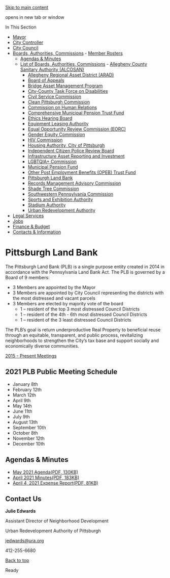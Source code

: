 [Skip to main content](https://www.pittsburghpa.gov/City-Government/Boards-Authorities-Commissions/List-of-Boards-Authorities-Commissions/Pittsburgh-Land-Bank#main-content)

opens in new tab or window

In This Section

- [Mayor](https://www.pittsburghpa.gov/City-Government/Mayor)
- [City Controller](https://www.pittsburghpa.gov/City-Government/City-Controllers-Office)
- [City Council](https://www.pittsburghpa.gov/City-Government/City-Council)
- [Boards, Authorities, Commissions](https://www.pittsburghpa.gov/City-Government/Boards-Authorities-Commissions)  - [Member Rosters](https://www.pittsburghpa.gov/City-Government/Boards-Authorities-Commissions/Member-Rosters)
  - [Agendas & Minutes](https://www.pittsburghpa.gov/City-Government/Boards-Authorities-Commissions/Agendas-Minutes)
  - [List of Boards, Authorities, Commissions](https://www.pittsburghpa.gov/City-Government/Boards-Authorities-Commissions/List-of-Boards-Authorities-Commissions)    - [Allegheny County Sanitary Authority (ALCOSAN)](https://www.pittsburghpa.gov/City-Government/Boards-Authorities-Commissions/List-of-Boards-Authorities-Commissions/Allegheny-County-Sanitary-Authority-ALCOSAN)
    - [Allegheny Regional Asset District (ARAD)](https://www.pittsburghpa.gov/City-Government/Boards-Authorities-Commissions/List-of-Boards-Authorities-Commissions/Allegheny-Regional-Asset-District-ARAD)
    - [Board of Appeals](https://www.pittsburghpa.gov/City-Government/Boards-Authorities-Commissions/List-of-Boards-Authorities-Commissions/Board-of-Appeals)
    - [Bridge Asset Management Program](https://www.pittsburghpa.gov/City-Government/Boards-Authorities-Commissions/List-of-Boards-Authorities-Commissions/Bridge-Asset-Management-Program)
    - [City-County Task Force on Disabilities](https://www.pittsburghpa.gov/City-Government/Boards-Authorities-Commissions/List-of-Boards-Authorities-Commissions/City-County-Task-Force-on-Disabilities)
    - [Civil Service Commission](https://www.pittsburghpa.gov/City-Government/Boards-Authorities-Commissions/List-of-Boards-Authorities-Commissions/Civil-Service-Commission)
    - [Clean Pittsburgh Commission](https://www.pittsburghpa.gov/City-Government/Boards-Authorities-Commissions/List-of-Boards-Authorities-Commissions/Clean-Pittsburgh-Commission)
    - [Commission on Human Relations](https://www.pittsburghpa.gov/City-Government/Boards-Authorities-Commissions/List-of-Boards-Authorities-Commissions/Commission-on-Human-Relations)
    - [Comprehensive Municipal Pension Trust Fund](https://www.pittsburghpa.gov/City-Government/Boards-Authorities-Commissions/List-of-Boards-Authorities-Commissions/Comprehensive-Municipal-Pension-Trust-Fund)
    - [Ethics Hearing Board](https://www.pittsburghpa.gov/City-Government/Boards-Authorities-Commissions/List-of-Boards-Authorities-Commissions/Ethics-Hearing-Board)
    - [Equipment Leasing Authority](https://www.pittsburghpa.gov/City-Government/Boards-Authorities-Commissions/List-of-Boards-Authorities-Commissions/Equipment-Leasing-Authority)
    - [Equal Opportunity Review Commission (EORC)](https://www.pittsburghpa.gov/City-Government/Boards-Authorities-Commissions/List-of-Boards-Authorities-Commissions/Equal-Opportunity-Review-Commission-EORC)
    - [Gender Equity Commission](https://www.pittsburghpa.gov/City-Government/Boards-Authorities-Commissions/List-of-Boards-Authorities-Commissions/Gender-Equity-Commission)
    - [HIV Commission](https://www.pittsburghpa.gov/City-Government/Boards-Authorities-Commissions/List-of-Boards-Authorities-Commissions/HIV-Commission)
    - [Housing Authority, City of Pittsburgh](https://www.pittsburghpa.gov/City-Government/Boards-Authorities-Commissions/List-of-Boards-Authorities-Commissions/Housing-Authority-City-of-Pittsburgh)
    - [Independent Citizen Police Review Board](https://www.pittsburghpa.gov/City-Government/Boards-Authorities-Commissions/List-of-Boards-Authorities-Commissions/Independent-Citizen-Police-Review-Board)
    - [Infrastructure Asset Reporting and Investment](https://www.pittsburghpa.gov/City-Government/Boards-Authorities-Commissions/List-of-Boards-Authorities-Commissions/Infrastructure-Asset-Reporting-and-Investment)
    - [LGBTQIA+ Commission](https://www.pittsburghpa.gov/City-Government/Boards-Authorities-Commissions/List-of-Boards-Authorities-Commissions/LGBTQIA-Commission)
    - [Municipal Pension Fund](https://www.pittsburghpa.gov/City-Government/Boards-Authorities-Commissions/List-of-Boards-Authorities-Commissions/Municipal-Pension-Fund)
    - [Other Post Employment Benefits (OPEB) Trust Fund](https://www.pittsburghpa.gov/City-Government/Boards-Authorities-Commissions/List-of-Boards-Authorities-Commissions/Other-Post-Employment-Benefits-OPEB-Trust-Fund)
    - [Pittsburgh Land Bank](https://www.pittsburghpa.gov/City-Government/Boards-Authorities-Commissions/List-of-Boards-Authorities-Commissions/Pittsburgh-Land-Bank)
    - [Records Management Advisory Commission](https://www.pittsburghpa.gov/City-Government/Boards-Authorities-Commissions/List-of-Boards-Authorities-Commissions/Records-Management-Advisory-Commission)
    - [Shade Tree Commission](https://www.pittsburghpa.gov/City-Government/Boards-Authorities-Commissions/List-of-Boards-Authorities-Commissions/Shade-Tree-Commission)
    - [Southwestern Pennsylvania Commission](https://www.pittsburghpa.gov/City-Government/Boards-Authorities-Commissions/List-of-Boards-Authorities-Commissions/Southwestern-Pennsylvania-Commission)
    - [Sports and Exhibition Authority](https://www.pittsburghpa.gov/City-Government/Boards-Authorities-Commissions/List-of-Boards-Authorities-Commissions/Sports-and-Exhibition-Authority)
    - [Stadium Authority](https://www.pittsburghpa.gov/City-Government/Boards-Authorities-Commissions/List-of-Boards-Authorities-Commissions/Stadium-Authority)
    - [Urban Redevelopment Authority](https://www.pittsburghpa.gov/City-Government/Boards-Authorities-Commissions/List-of-Boards-Authorities-Commissions/Urban-Redevelopment-Authority)
- [Legal Services](https://www.pittsburghpa.gov/City-Government/Legal-Services)
- [Jobs](https://www.pittsburghpa.gov/City-Government/Jobs)
- [Finance & Budget](https://www.pittsburghpa.gov/City-Government/Finance-Budget)
- [Contacts & Information](https://www.pittsburghpa.gov/City-Government/Contacts-Information)

# Pittsburgh Land Bank

The Pittsburgh Land Bank (PLB) is a single purpose entity created in 2014 in accordance with the Pennsylvania Land Bank Act. The PLB is governed by a Board of 9 members:

- 3 Members are appointed by the Mayor
- 3 Members are appointed by City Council representing the districts with the most distressed and vacant parcels
- 3 Members are elected by majority vote of the board
  - 1 – resident of the top 3 most distressed Council Districts
  - 1 – resident of the 4th - 6th most distressed Council Districts
  - 1 – resident of the 3 least distressed Council Districts

The PLB’s goal is return underproductive Real Property to beneficial reuse through an equitable, transparent, and public process, revitalizing neighborhoods to strengthen the City’s tax base and support socially and economically diverse communities.

[2015 - Present Meetings](https://cityofpittsburgh.sharepoint.com/:f:/s/PittsburghLandBankMeetings/ElLzyvFpvzJCkSK7682yr_cB96U6oMUMkt-WlAzqXuupdA?e=jtEJtj)

## 2021 PLB Public Meeting Schedule

- January 8th
- February 12th
- March 12th
- April 9th
- May 14th
- June 11th
- July 9th
- August 13th
- September 10th
- October 8th
- November 12th
- December 10th

## Agendas & Minutes

- [May 2021 Agenda(PDF, 130KB)](https://www.pittsburghpa.gov/files/assets/city/v/1/bac/documents/plb/14295_plb_agenda_may_2021.pdf)
- [April 2021 Minutes(PDF, 183KB)](https://www.pittsburghpa.gov/files/assets/city/v/1/bac/documents/plb/14297_plb_minutes_4.9.2021.pdf)
- [April 4, 2021 Expense Report(PDF, 81KB)](https://www.pittsburghpa.gov/files/assets/city/v/1/bac/documents/plb/14296_plb_expense_report_april_2021.pdf)

## Contact Us

**Julie Edwards**

Assistant Director of Neighborhood Development

Urban Redevelopment Authority of Pittsburgh

[jedwards@ura.org](mailto:jedwards@ura.org)

412-255-6680

[Back to top](https://www.pittsburghpa.gov/City-Government/Boards-Authorities-Commissions/List-of-Boards-Authorities-Commissions/Pittsburgh-Land-Bank#body-top)

Ready
